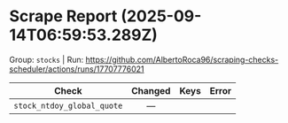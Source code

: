 # Scrape Report (2025-09-14T06:59:53.289Z)

Group: `stocks`  |  Run: https://github.com/AlbertoRoca96/scraping-checks-scheduler/actions/runs/17707776021

| Check | Changed | Keys | Error |
|---|:---:|:--|:--|
| `stock_ntdoy_global_quote` | — |  |  |
